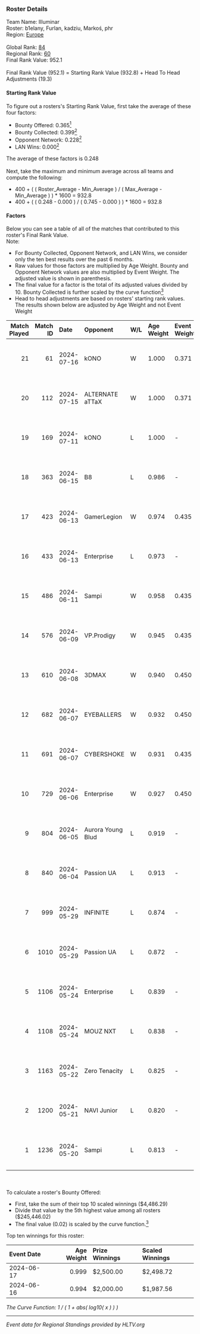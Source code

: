 ### Roster Details<br />
Team Name: Illuminar<br />
Roster: b1elany, Furlan, kadziu, Markoś, phr<br />
Region: [Europe]( ../standings_europe.md)<br />
<br />
Global Rank: [84](../standings_global.md)<br />
Regional Rank: [60]( ../standings_europe.md)<br />
Final Rank Value:  952.1<br />
<br />
Final Rank Value (952.1) = Starting Rank Value (932.8) + Head To Head Adjustments (19.3)<br />

#### Starting Rank Value<br />
To figure out a rosters's Starting Rank Value, first take the average of these four factors:<br />
- Bounty Offered: 0.365[<sup>1</sup>](#table2)
- Bounty Collected: 0.399[<sup>2</sup>](#table1)
- Opponent Network: 0.228[<sup>2</sup>](#table1)
- LAN Wins: 0.000[<sup>2</sup>](#table1)

The average of these factors is 0.248<br />
<br />
Next, take the maximum and minimum average across all teams and compute the following:<br />
- 400 + ( ( Roster_Average - Min_Average ) / ( Max_Average - Min_Average ) ) * 1600 = 932.8
- 400 + ( ( 0.248 - 0.000 ) / ( 0.745 - 0.000 ) ) * 1600 = 932.8


#### Factors<br />
Below you can see a table of all of the matches that contributed to this roster's Final Rank Value.<br />
Note:<br />

- For Bounty Collected, Opponent Network, and LAN Wins, we consider only the ten best results over the past 6 months.
- Raw values for those factors are multiplied by Age Weight. Bounty and Opponent Network values are also multiplied by Event Weight. The adjusted value is shown in parenthesis.
- The final value for a factor is the total of its adjusted values divided by 10. Bounty Collected is further scaled by the curve function[<sup>3</sup>](#curveFunction)
- Head to head adjustments are based on rosters' starting rank values. The results shown below are adjusted by Age Weight and not Event Weight
<span id="table1"></span><br />


| Match Played | Match ID | Date       | Opponent          | W/L | Age Weight | Event Weight | Bounty Collected | Opponent Network | LAN Wins  | H2H Adj. | Roster                                   |
| -: | -: | :- | :- | :- | :- | :- | :- | :- | :- | -: | :- |
|           21 |       61 | 2024-07-16 | kONO              | W   | 1.000      | 0.371        | 0.042 (0.016)    | 0.595 (0.220)    | 0 (0.000) |    14.08 | b1elany, Furlan, kadziu, Markoś, phr     |
|           20 |      112 | 2024-07-15 | ALTERNATE aTTaX   | W   | 1.000      | 0.371        | 0.050 (0.018)    | 0.644 (0.239)    | 0 (0.000) |    14.91 | b1elany, Furlan, kadziu, Markoś, phr     |
|           19 |      169 | 2024-07-11 | kONO              | L   | 1.000      | -            | -                | -                | -         |   -15.76 | b1elany, Furlan, kadziu, Markoś, splawik |
|           18 |      363 | 2024-06-15 | B8                | L   | 0.986      | -            | -                | -                | -         |    -6.42 | b1elany, Furlan, kadziu, phr, ultimate   |
|           17 |      423 | 2024-06-13 | GamerLegion       | W   | 0.974      | 0.435        | 0.244 (0.103)    | 0.333 (0.141)    | 0 (0.000) |    26.99 | Furlan, kadziu, phr, splawik, ultimate   |
|           16 |      433 | 2024-06-13 | Enterprise        | L   | 0.973      | -            | -                | -                | -         |   -12.02 | b1elany, Furlan, kadziu, phr, ultimate   |
|           15 |      486 | 2024-06-11 | Sampi             | W   | 0.958      | 0.435        | 0.045 (0.019)    | 0.975 (0.406)    | 0 (0.000) |    14.64 | Furlan, kadziu, phr, splawik, ultimate   |
|           14 |      576 | 2024-06-09 | VP.Prodigy        | W   | 0.945      | 0.435        | 0.039 (0.016)    | 0.498 (0.205)    | 0 (0.000) |    16.39 | b1elany, Furlan, kadziu, phr, ultimate   |
|           13 |      610 | 2024-06-08 | 3DMAX             | W   | 0.940      | 0.450        | 0.209 (0.088)    | 1.000 (0.423)    | 0 (0.000) |    25.28 | b1elany, Furlan, kadziu, phr, ultimate   |
|           12 |      682 | 2024-06-07 | EYEBALLERS        | W   | 0.932      | 0.450        | 0.009 (0.004)    | 0.619 (0.260)    | 0 (0.000) |    17.52 | b1elany, Furlan, kadziu, phr, ultimate   |
|           11 |      691 | 2024-06-07 | CYBERSHOKE        | W   | 0.931      | 0.435        | 0.059 (0.024)    | 0.309 (0.125)    | 0 (0.000) |    14.46 | b1elany, Furlan, kadziu, phr, ultimate   |
|           10 |      729 | 2024-06-06 | Enterprise        | W   | 0.927      | 0.450        | 0.055 (0.023)    | 0.635 (0.265)    | 0 (0.000) |    19.53 | b1elany, Furlan, kadziu, phr, ultimate   |
|            9 |      804 | 2024-06-05 | Aurora Young Blud | L   | 0.919      | -            | -                | -                | -         |   -15.45 | ANeraX, b1elany, Furlan, phr, ultimate   |
|            8 |      840 | 2024-06-04 | Passion UA        | L   | 0.913      | -            | -                | -                | -         |    -6.15 | ANeraX, b1elany, Furlan, phr, ultimate   |
|            7 |      999 | 2024-05-29 | INFINITE          | L   | 0.874      | -            | -                | -                | -         |   -23.55 | ANeraX, b1elany, Furlan, phr, ultimate   |
|            6 |     1010 | 2024-05-29 | Passion UA        | L   | 0.872      | -            | -                | -                | -         |    -7.69 | ANeraX, b1elany, Furlan, phr, ultimate   |
|            5 |     1106 | 2024-05-24 | Enterprise        | L   | 0.839      | -            | -                | -                | -         |   -10.37 | ANeraX, b1elany, Furlan, phr, ultimate   |
|            4 |     1108 | 2024-05-24 | MOUZ NXT          | L   | 0.838      | -            | -                | -                | -         |    -7.03 | ANeraX, b1elany, Furlan, phr, ultimate   |
|            3 |     1163 | 2024-05-22 | Zero Tenacity     | L   | 0.825      | -            | -                | -                | -         |    -5.49 | ANeraX, b1elany, Furlan, phr, ultimate   |
|            2 |     1200 | 2024-05-21 | NAVI Junior       | L   | 0.820      | -            | -                | -                | -         |   -22.58 | ANeraX, b1elany, Furlan, phr, ultimate   |
|            1 |     1236 | 2024-05-20 | Sampi             | L   | 0.813      | -            | -                | -                | -         |   -11.99 | ANeraX, b1elany, Furlan, phr, ultimate   |

<br />
<span id="table2"></span><br />
To calculate a roster's Bounty Offered:<br />

- First, take the sum of their top 10 scaled winnings ($4,486.29)
- Divide that value by the 5th highest value among all rosters ($245,446.02)
- The final value (0.02) is scaled by the curve function.[<sup>3</sup>](#curveFunction)

Top ten winnings for this roster:<br />

| Event Date | Age Weight | Prize Winnings | Scaled Winnings |
| :- | -: | :- | :- |
| 2024-06-17 |      0.999 | $2,500.00      | $2,498.72       |
| 2024-06-16 |      0.994 | $2,000.00      | $1,987.56       |


<span id="curveFunction"></span>_The Curve Function: 1 / ( 1 + abs( log10( x ) ) )_<br />

---
_Event data for Regional Standings provided by HLTV.org_<br />
